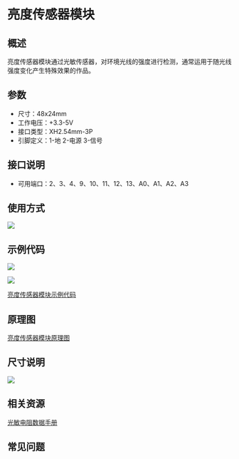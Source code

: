 # 亮度传感器模块

## 概述

亮度传感器模块通过光敏传感器，对环境光线的强度进行检测，通常运用于随光线强度变化产生特殊效果的作品。

## 参数

* 尺寸：48x24mm
* 工作电压：+3.3-5V
* 接口类型：XH2.54mm-3P
* 引脚定义：1-地 2-电源 3-信号

## 接口说明

* 可用端口：2、3、4、9、10、11、12、13、A0、A1、A2、A3

## 使用方式

![](https://github.com/Haohaodada-official/docs/tree/87a8c0277156955860937750dd97e504bdd44d88/jiao-xue-chan-pin/arduino-kai-yuan-ying-jian/images/10.png)

## 示例代码

![](https://github.com/Haohaodada-official/docs/tree/87a8c0277156955860937750dd97e504bdd44d88/jiao-xue-chan-pin/arduino-kai-yuan-ying-jian/images/88.png)

![](https://github.com/Haohaodada-official/docs/tree/87a8c0277156955860937750dd97e504bdd44d88/jiao-xue-chan-pin/arduino-kai-yuan-ying-jian/images/53.png)

[亮度传感器模块示例代码](http://www.haohaodada.com/show.php?id=956410)

## 原理图

[亮度传感器模块原理图](https://github.com/Haohaodada-official/haohaodada-docs/blob/master/原理图/光线传感器模块.pdf)

## 尺寸说明

![](https://github.com/Haohaodada-official/docs/tree/87a8c0277156955860937750dd97e504bdd44d88/jiao-xue-chan-pin/arduino-kai-yuan-ying-jian/images/01.png)

## 相关资源

[光敏电阻数据手册](https://github.com/Haohaodada-official/haohaodada-docs/blob/master/主要芯片说明书/亮度-光敏电阻.PDF)

## 常见问题

